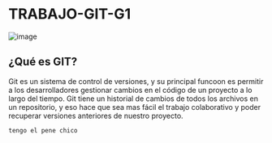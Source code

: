 # TRABAJO-GIT-G1

![image](https://github.com/user-attachments/assets/4f26f1a4-856f-4215-8ec8-4ed764ab9a2a)

## ¿Qué es GIT?

Git es un sistema de control de versiones, y su principal funcoon es permitir a los desarrolladores gestionar cambios en el código de un proyecto a lo largo del tiempo. Git tiene un historial de cambios de todos los archivos en un repositorio, y eso hace que sea mas fácil el trabajo colaborativo y poder recuperar versiones anteriores de nuestro proyecto.



~~~
tengo el pene chico
~~~
